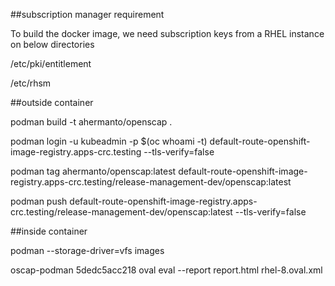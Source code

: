 ##subscription manager requirement

To build the docker image, we need subscription keys from a RHEL instance on below directories

/etc/pki/entitlement

/etc/rhsm


##outside container

podman build -t ahermanto/openscap .

podman login -u kubeadmin -p $(oc whoami -t) default-route-openshift-image-registry.apps-crc.testing --tls-verify=false

podman tag ahermanto/openscap:latest default-route-openshift-image-registry.apps-crc.testing/release-management-dev/openscap:latest

podman push default-route-openshift-image-registry.apps-crc.testing/release-management-dev/openscap:latest --tls-verify=false

##inside container

podman --storage-driver=vfs images

oscap-podman 5dedc5acc218 oval eval --report report.html rhel-8.oval.xml